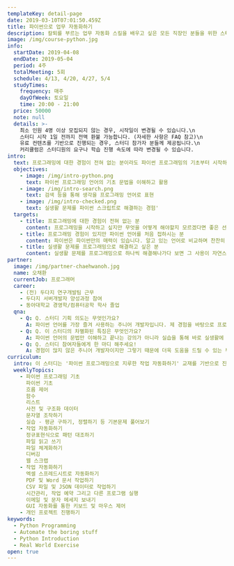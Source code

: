 ```yaml
---
templateKey: detail-page
date: 2019-03-10T07:01:50.459Z
title: 파이썬으로 업무 자동화하기
description: 칼퇴를 부르는 업무 자동화 스킬을 배우고 싶은 모든 직장인 분들을 위한 스터디!
image: /img/course-python.jpg
info:
  startDate: 2019-04-08
  endDate: 2019-05-04
  period: 4주
  totalMeeting: 5회
  schedule: 4/13, 4/20, 4/27, 5/4
  studyTimes:
    frequency: 매주
    dayOfWeek: 토요일
    time: 20:00 - 21:00
  price: 50000
  note: null
  details: >-
    최소 인원 4명 이상 모집되지 않는 경우, 시작일이 변경될 수 있습니다.\n
    스터디 시작 1일 전까지 전액 환불 가능합니다. (자세한 사항은 FAQ 참고)\n   
    유료 컨텐츠를 기반으로 진행되는 경우, 스터디 참가자 분들께 제공됩니다.\n
    커리큘럼은 스터디원의 요구나 학습 진행 속도에 따라 변경될 수 있습니다.
intro:
  text: 프로그래밍에 대한 경험이 전혀 없는 분이라도 파이썬 프로그래밍의 기초부터 시작하여, 지겨운 단순 반복 작업을 파이썬 프로그래밍을 통해 자동화할 수 있는 스터디입니다
  objectives:
    - image: /img/intro-python.png
      text: 파이썬 프로그래밍 언어의 기초 문법을 이해하고 활용
    - image: /img/intro-search.png
      text: 검색 등을 통해 생각을 프로그래밍 언어로 표현
    - image: /img/intro-checked.png
      text: 실생활 문제를 파이썬 스크립트로 해결하는 경험'
  targets:
    - title: 프로그래밍에 대한 경험이 전혀 없는 분
      content: 프로그래밍을 시작하고 싶지만 무엇을 어떻게 해야할지 모르겠다면 좋은 선택입니다. 찬찬히 따라가시다 보면 본인의 생각을 프로그래밍 언어로 표현할 수 있는 근육이 생기실 것입니다.
    - title: 프로그래밍 경험이 있지만 파이썬 언어를 처음 접하시는 분
      content: 파이썬은 파이썬만의 매력이 있습니다. 알고 있는 언어로 비교하며 찬찬히 실습하시다 보면 간결하고 강력한 파이썬의 매력을 느낄 수 있을 것입니다.
    - title: 실생활 문제를 프로그래밍으로 해결하고 싶은 분
      content: 실생활 문제를 프로그래밍으로 하나씩 해결해나가다 보면 그 사용이 자연스러워질 것입니다. 프로그래밍의 문법은 알지만 어떻게 사용할지 감이 오시지 않는 분, 실생활에서 자동화할 것이 투성이지만 프로그래밍 경험이 없으신 분 모두 즐겁게 학습하실 수 있으실 것입니다.
partner:
  image: /img/partner-chaehwanoh.jpg
  name: 오채환
  currentJob: 프로그래머
  career:
    - (전) 두다지 연구개발팀 근무
    - 두다지 서버개발자 양성과정 참여
    - 동아대학교 경영학/컴퓨터공학 학사 졸업
  qna:
    - Q: Q. 스터디 기획 의도는 무엇인가요?
      A: 파이썬 언어를 가장 즐겨 사용하는 주니어 개발자입니다. 제 경험을 바탕으로 프로그래밍 언어로 실생활의 문제를 해결하는, 뿌듯한 경험을 함께 하실 수 있도록 돕고 싶습니다.
    - Q: Q. 이 스터디의 차별화된 특징은 무엇인가요?
      A: 파이썬 언어의 문법만 이해하고 끝나는 강의가 아니라 실습을 통해 바로 실생활에 적용해 내 것으로 만드는 것이 차별화된 특징입니다.
    - Q: Q. 스터디 참여자들에게 한 마디 해주세요!
      A: 경험이 많지 않은 주니어 개발자이지만 그렇기 때문에 더욱 도움을 드릴 수 있는 부분이 분명히 있다고 생각합니다. 제 경험을 바탕으로 즐겁게 프로그래밍과 파이썬에 입문하실 수 있도록 돕겠습니다.
curriculum:
  intro: 이 스터디는 '파이썬 프로그래밍으로 지루한 작업 자동화하기' 교재를 기반으로 진행됩니다.
  weeklyTopics:
    - 파이썬 프로그래밍 기초
      파이썬 기초
      흐름 제어
      함수
      리스트
      사전 및 구조화 데이터
      문자열 조작하기
      실습 - 평균 구하기, 정렬하기 등 기본문제 풀어보기
    - 작업 자동화하기
      정규표현식으로 패턴 대조하기
      파일 읽고 쓰기
      파일 체계화하기
      디버깅
      웹 스크랩
    - 작업 자동화하기
      엑셀 스프레드시트로 자동화하기
      PDF 및 Word 문서 작업하기
      CSV 파일 및 JSON 데이터로 작업하기
      시간관리, 작업 예약 그리고 다른 프로그램 실행
      이메일 및 문자 메세지 보내기
      GUI 자동화를 통한 키보드 및 마우스 제어
    - 개인 프로젝트 진행하기
keywords:
  - Python Programming
  - Automate the boring stuff
  - Python Introduction
  - Real World Exercise
open: true
---
```


